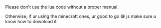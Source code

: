 Please don't use the lua code without a proper manual. 

Otherwise, if ur using the minecraft ones, ur good to go 😁 js make sure u know how to download it
